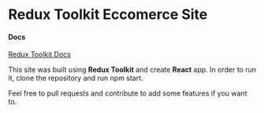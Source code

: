 # Redux Toolkit Eccomerce Site

#### Docs

[Redux Toolkit Docs](https://redux-toolkit.js.org/introduction/getting-started)

This site was built using **Redux Toolkit** and create **React** app. In order to run it, clone the repository and run npm start.

Feel free to pull requests and contribute to add some features if you want to.
